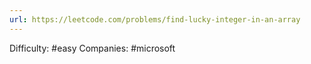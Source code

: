 ```yaml
---
url: https://leetcode.com/problems/find-lucky-integer-in-an-array
---
```


Difficulty: #easy
Companies: #microsoft